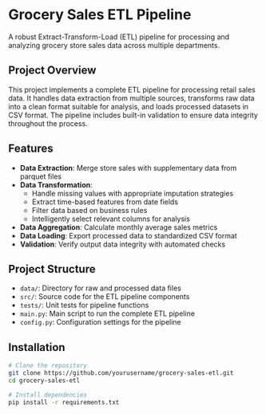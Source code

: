 # Grocery Sales ETL Pipeline

A robust Extract-Transform-Load (ETL) pipeline for processing and analyzing grocery store sales data across multiple departments.

## Project Overview

This project implements a complete ETL pipeline for processing retail sales data. It handles data extraction from multiple sources, transforms raw data into a clean format suitable for analysis, and loads processed datasets in CSV format. The pipeline includes built-in validation to ensure data integrity throughout the process.

## Features

- **Data Extraction**: Merge store sales with supplementary data from parquet files
- **Data Transformation**:
  - Handle missing values with appropriate imputation strategies
  - Extract time-based features from date fields
  - Filter data based on business rules
  - Intelligently select relevant columns for analysis
- **Data Aggregation**: Calculate monthly average sales metrics
- **Data Loading**: Export processed data to standardized CSV format
- **Validation**: Verify output data integrity with automated checks

## Project Structure

- `data/`: Directory for raw and processed data files
- `src/`: Source code for the ETL pipeline components
- `tests/`: Unit tests for pipeline functions
- `main.py`: Main script to run the complete ETL pipeline
- `config.py`: Configuration settings for the pipeline

## Installation

```bash
# Clone the repository
git clone https://github.com/yourusername/grocery-sales-etl.git
cd grocery-sales-etl

# Install dependencies
pip install -r requirements.txt
